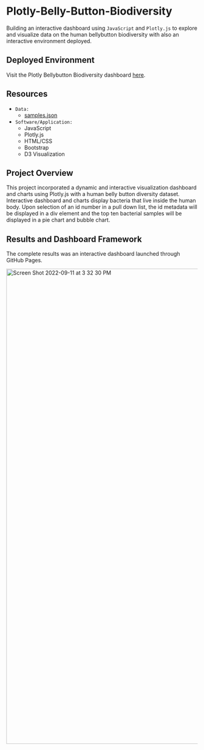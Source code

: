 # Plotly-Belly-Button-Biodiversity
Building an interactive dashboard using `JavaScript` and `Plotly.js` to explore and visualize data on the human bellybutton biodiversity with also an interactive environment deployed.

## Deployed Environment
Visit the Plotly Bellybutton Biodiversity dashboard [here](https://g626s.github.io/Plotly-Belly-Button-Biodiversity/).

## Resources
- `Data:`
  - [samples.json](https://github.com/g626s/Plotly-Belly-Button-Biodiversity/blob/main/samples.json)
- `Software/Application:`
  - JavaScript
  - Plotly.js
  - HTML/CSS
  - Bootstrap
  - D3 Visualization

## Project Overview
This project incorporated a dynamic and interactive visualization dashboard and charts using Plotly.js with a human belly button diversity dataset. Interactive dashboard and charts display bacteria that live inside the human body. Upon selection of an id number in a pull down list, the id metadata will be displayed in a div element and the top ten bacterial samples will be displayed in a pie chart and bubble chart.

## Results and Dashboard Framework
The complete results was an interactive dashboard launched through GitHub Pages. 

<img width="1249" alt="Screen Shot 2022-09-11 at 3 32 30 PM" src="https://user-images.githubusercontent.com/107281474/189551662-b7eeeb0e-ad6c-4efe-bb88-f4e8aad09d48.png">
